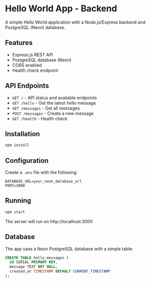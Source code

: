 # Hello World App - Backend

A simple Hello World application with a Node.js/Express backend and PostgreSQL (Neon) database.

## Features

- Express.js REST API
- PostgreSQL database (Neon)
- CORS enabled
- Health check endpoint

## API Endpoints

- `GET /` - API status and available endpoints
- `GET /hello` - Get the latest hello message
- `GET /messages` - Get all messages
- `POST /messages` - Create a new message
- `GET /health` - Health check

## Installation

```bash
npm install
```

## Configuration

Create a `.env` file with the following:

```
DATABASE_URL=your_neon_database_url
PORT=3000
```

## Running

```bash
npm start
```

The server will run on http://localhost:3000

## Database

The app uses a Neon PostgreSQL database with a simple table:

```sql
CREATE TABLE hello_messages (
  id SERIAL PRIMARY KEY,
  message TEXT NOT NULL,
  created_at TIMESTAMP DEFAULT CURRENT_TIMESTAMP
);
```

